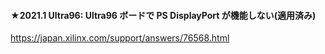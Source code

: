 #### ★2021.1 Ultra96: Ultra96 ボードで PS DisplayPort が機能しない(適用済み)  
  
https://japan.xilinx.com/support/answers/76568.html  
  

